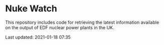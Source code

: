 # Nuke Watch

This repository includes code for retrieving the latest information available on the output of EDF nuclear power plants in the UK.

Last updated: 2021-01-18 07:35
